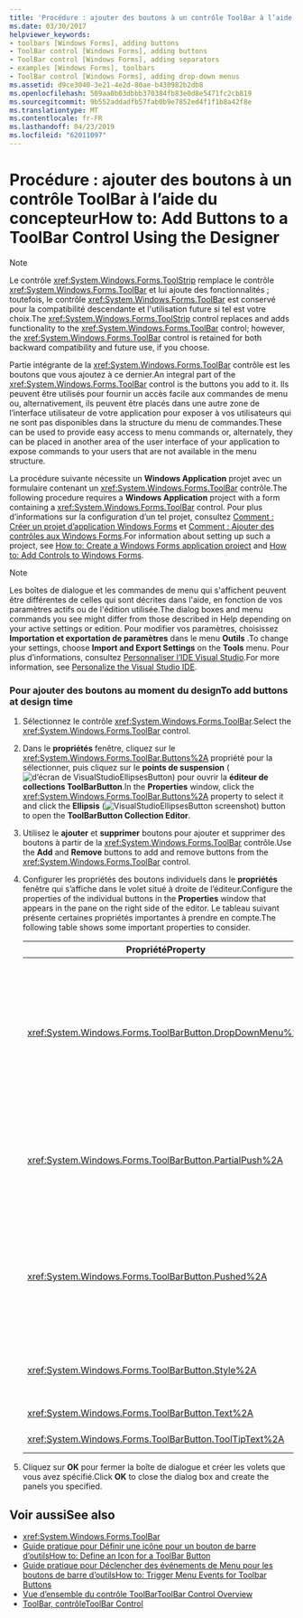 ```yaml
---
title: 'Procédure : ajouter des boutons à un contrôle ToolBar à l’aide du concepteur'
ms.date: 03/30/2017
helpviewer_keywords:
- toolbars [Windows Forms], adding buttons
- ToolBar control [Windows Forms], adding buttons
- ToolBar control [Windows Forms], adding separators
- examples [Windows Forms], toolbars
- ToolBar control [Windows Forms], adding drop-down menus
ms.assetid: d9ce3040-3e21-4e2d-80ae-b430982b2db8
ms.openlocfilehash: 509aa0b03dbbb370384fb83e0d8e5471fc2cb819
ms.sourcegitcommit: 9b552addadfb57fab0b9e7852ed4f1f1b8a42f8e
ms.translationtype: MT
ms.contentlocale: fr-FR
ms.lasthandoff: 04/23/2019
ms.locfileid: "62011097"
---
```

# <a name="how-to-add-buttons-to-a-toolbar-control-using-the-designer"></a><span data-ttu-id="a7de8-102">Procédure : ajouter des boutons à un contrôle ToolBar à l’aide du concepteur</span><span class="sxs-lookup"><span data-stu-id="a7de8-102">How to: Add Buttons to a ToolBar Control Using the Designer</span></span>
> [!NOTE]
>  <span data-ttu-id="a7de8-103">Le contrôle <xref:System.Windows.Forms.ToolStrip> remplace le contrôle <xref:System.Windows.Forms.ToolBar> et lui ajoute des fonctionnalités ; toutefois, le contrôle <xref:System.Windows.Forms.ToolBar> est conservé pour la compatibilité descendante et l'utilisation future si tel est votre choix.</span><span class="sxs-lookup"><span data-stu-id="a7de8-103">The <xref:System.Windows.Forms.ToolStrip> control replaces and adds functionality to the <xref:System.Windows.Forms.ToolBar> control; however, the <xref:System.Windows.Forms.ToolBar> control is retained for both backward compatibility and future use, if you choose.</span></span>  
  
 <span data-ttu-id="a7de8-104">Partie intégrante de la <xref:System.Windows.Forms.ToolBar> contrôle est les boutons que vous ajoutez à ce dernier.</span><span class="sxs-lookup"><span data-stu-id="a7de8-104">An integral part of the <xref:System.Windows.Forms.ToolBar> control is the buttons you add to it.</span></span> <span data-ttu-id="a7de8-105">Ils peuvent être utilisés pour fournir un accès facile aux commandes de menu ou, alternativement, ils peuvent être placés dans une autre zone de l’interface utilisateur de votre application pour exposer à vos utilisateurs qui ne sont pas disponibles dans la structure du menu de commandes.</span><span class="sxs-lookup"><span data-stu-id="a7de8-105">These can be used to provide easy access to menu commands or, alternately, they can be placed in another area of the user interface of your application to expose commands to your users that are not available in the menu structure.</span></span>  
  
 <span data-ttu-id="a7de8-106">La procédure suivante nécessite un **Windows Application** projet avec un formulaire contenant un <xref:System.Windows.Forms.ToolBar> contrôle.</span><span class="sxs-lookup"><span data-stu-id="a7de8-106">The following procedure requires a **Windows Application** project with a form containing a <xref:System.Windows.Forms.ToolBar> control.</span></span> <span data-ttu-id="a7de8-107">Pour plus d’informations sur la configuration d’un tel projet, consultez [Comment : Créer un projet d’application Windows Forms](/visualstudio/ide/step-1-create-a-windows-forms-application-project) et [Comment : Ajouter des contrôles aux Windows Forms](how-to-add-controls-to-windows-forms.md).</span><span class="sxs-lookup"><span data-stu-id="a7de8-107">For information about setting up such a project, see [How to: Create a Windows Forms application project](/visualstudio/ide/step-1-create-a-windows-forms-application-project) and [How to: Add Controls to Windows Forms](how-to-add-controls-to-windows-forms.md).</span></span>  
  
> [!NOTE]
>  <span data-ttu-id="a7de8-108">Les boîtes de dialogue et les commandes de menu qui s'affichent peuvent être différentes de celles qui sont décrites dans l'aide, en fonction de vos paramètres actifs ou de l'édition utilisée.</span><span class="sxs-lookup"><span data-stu-id="a7de8-108">The dialog boxes and menu commands you see might differ from those described in Help depending on your active settings or edition.</span></span> <span data-ttu-id="a7de8-109">Pour modifier vos paramètres, choisissez **Importation et exportation de paramètres** dans le menu **Outils** .</span><span class="sxs-lookup"><span data-stu-id="a7de8-109">To change your settings, choose **Import and Export Settings** on the **Tools** menu.</span></span> <span data-ttu-id="a7de8-110">Pour plus d’informations, consultez [Personnaliser l’IDE Visual Studio](/visualstudio/ide/personalizing-the-visual-studio-ide).</span><span class="sxs-lookup"><span data-stu-id="a7de8-110">For more information, see [Personalize the Visual Studio IDE](/visualstudio/ide/personalizing-the-visual-studio-ide).</span></span>  
  
### <a name="to-add-buttons-at-design-time"></a><span data-ttu-id="a7de8-111">Pour ajouter des boutons au moment du design</span><span class="sxs-lookup"><span data-stu-id="a7de8-111">To add buttons at design time</span></span>  
  
1. <span data-ttu-id="a7de8-112">Sélectionnez le contrôle <xref:System.Windows.Forms.ToolBar>.</span><span class="sxs-lookup"><span data-stu-id="a7de8-112">Select the <xref:System.Windows.Forms.ToolBar> control.</span></span>  
  
2. <span data-ttu-id="a7de8-113">Dans le **propriétés** fenêtre, cliquez sur le <xref:System.Windows.Forms.ToolBar.Buttons%2A> propriété pour la sélectionner, puis cliquez sur le **points de suspension** (![d’écran de VisualStudioEllipsesButton](../media/vbellipsesbutton.png " vbEllipsesButton")) pour ouvrir la **éditeur de collections ToolBarButton**.</span><span class="sxs-lookup"><span data-stu-id="a7de8-113">In the **Properties** window, click the <xref:System.Windows.Forms.ToolBar.Buttons%2A> property to select it and click the **Ellipsis** (![VisualStudioEllipsesButton screenshot](../media/vbellipsesbutton.png "vbEllipsesButton")) button to open the **ToolBarButton Collection Editor**.</span></span>  
  
3. <span data-ttu-id="a7de8-114">Utilisez le **ajouter** et **supprimer** boutons pour ajouter et supprimer des boutons à partir de la <xref:System.Windows.Forms.ToolBar> contrôle.</span><span class="sxs-lookup"><span data-stu-id="a7de8-114">Use the **Add** and **Remove** buttons to add and remove buttons from the <xref:System.Windows.Forms.ToolBar> control.</span></span>  
  
4. <span data-ttu-id="a7de8-115">Configurer les propriétés des boutons individuels dans le **propriétés** fenêtre qui s’affiche dans le volet situé à droite de l’éditeur.</span><span class="sxs-lookup"><span data-stu-id="a7de8-115">Configure the properties of the individual buttons in the **Properties** window that appears in the pane on the right side of the editor.</span></span> <span data-ttu-id="a7de8-116">Le tableau suivant présente certaines propriétés importantes à prendre en compte.</span><span class="sxs-lookup"><span data-stu-id="a7de8-116">The following table shows some important properties to consider.</span></span>  
  
    |<span data-ttu-id="a7de8-117">Propriété</span><span class="sxs-lookup"><span data-stu-id="a7de8-117">Property</span></span>|<span data-ttu-id="a7de8-118">Description</span><span class="sxs-lookup"><span data-stu-id="a7de8-118">Description</span></span>|  
    |--------------|-----------------|  
    |<xref:System.Windows.Forms.ToolBarButton.DropDownMenu%2A>|<span data-ttu-id="a7de8-119">Définit le menu à afficher dans le bouton de barre d’outils de la liste déroulante.</span><span class="sxs-lookup"><span data-stu-id="a7de8-119">Sets the menu to be displayed in the drop-down toolbar button.</span></span> <span data-ttu-id="a7de8-120">Le bouton de barre d’outils <xref:System.Windows.Forms.ToolBarButton.Style%2A> propriété doit être définie sur <xref:System.Windows.Forms.ToolBarButtonStyle.DropDownButton>.</span><span class="sxs-lookup"><span data-stu-id="a7de8-120">The toolbar button's <xref:System.Windows.Forms.ToolBarButton.Style%2A> property must be set to <xref:System.Windows.Forms.ToolBarButtonStyle.DropDownButton>.</span></span> <span data-ttu-id="a7de8-121">Cette propriété accepte une instance de la <xref:System.Windows.Forms.ContextMenu> classe en tant que référence.</span><span class="sxs-lookup"><span data-stu-id="a7de8-121">This property takes an instance of the <xref:System.Windows.Forms.ContextMenu> class as a reference.</span></span>|  
    |<xref:System.Windows.Forms.ToolBarButton.PartialPush%2A>|<span data-ttu-id="a7de8-122">Définit si un bouton de barre d’outils de style bascule c’est le cas.</span><span class="sxs-lookup"><span data-stu-id="a7de8-122">Sets whether a toggle-style toolbar button is partially pushed.</span></span> <span data-ttu-id="a7de8-123">Le bouton de barre d’outils <xref:System.Windows.Forms.ToolBarButton.Style%2A> propriété doit être définie sur <xref:System.Windows.Forms.ToolBarButtonStyle.ToggleButton>.</span><span class="sxs-lookup"><span data-stu-id="a7de8-123">The toolbar button's <xref:System.Windows.Forms.ToolBarButton.Style%2A> property must be set to <xref:System.Windows.Forms.ToolBarButtonStyle.ToggleButton>.</span></span>|  
    |<xref:System.Windows.Forms.ToolBarButton.Pushed%2A>|<span data-ttu-id="a7de8-124">Définit si un bouton bascule de la barre d’outils est actuellement enfoncé.</span><span class="sxs-lookup"><span data-stu-id="a7de8-124">Sets whether a toggle-style toolbar button is currently in the pushed state.</span></span> <span data-ttu-id="a7de8-125">Le bouton de barre d’outils <xref:System.Windows.Forms.ToolBarButton.Style%2A> propriété doit être définie sur <xref:System.Windows.Forms.ToolBarButtonStyle.ToggleButton> ou <xref:System.Windows.Forms.ToolBarButtonStyle.PushButton>.</span><span class="sxs-lookup"><span data-stu-id="a7de8-125">The toolbar button's <xref:System.Windows.Forms.ToolBarButton.Style%2A> property must be set to <xref:System.Windows.Forms.ToolBarButtonStyle.ToggleButton> or <xref:System.Windows.Forms.ToolBarButtonStyle.PushButton>.</span></span>|  
    |<xref:System.Windows.Forms.ToolBarButton.Style%2A>|<span data-ttu-id="a7de8-126">Définit le style du bouton de barre d’outils.</span><span class="sxs-lookup"><span data-stu-id="a7de8-126">Sets the style of the toolbar button.</span></span> <span data-ttu-id="a7de8-127">Doit être une des valeurs dans le <xref:System.Windows.Forms.ToolBarButtonStyle> énumération.</span><span class="sxs-lookup"><span data-stu-id="a7de8-127">Must be one of the values in the <xref:System.Windows.Forms.ToolBarButtonStyle> enumeration.</span></span>|  
    |<xref:System.Windows.Forms.ToolBarButton.Text%2A>|<span data-ttu-id="a7de8-128">La chaîne de texte affichée par le bouton.</span><span class="sxs-lookup"><span data-stu-id="a7de8-128">The text string displayed by the button.</span></span>|  
    |<xref:System.Windows.Forms.ToolBarButton.ToolTipText%2A>|<span data-ttu-id="a7de8-129">Le texte qui apparaît sous la forme d’une info-bulle pour le bouton.</span><span class="sxs-lookup"><span data-stu-id="a7de8-129">The text that appears as a ToolTip for the button.</span></span>|  
  
5. <span data-ttu-id="a7de8-130">Cliquez sur **OK** pour fermer la boîte de dialogue et créer les volets que vous avez spécifié.</span><span class="sxs-lookup"><span data-stu-id="a7de8-130">Click **OK** to close the dialog box and create the panels you specified.</span></span>  
  
## <a name="see-also"></a><span data-ttu-id="a7de8-131">Voir aussi</span><span class="sxs-lookup"><span data-stu-id="a7de8-131">See also</span></span>

- <xref:System.Windows.Forms.ToolBar>
- [<span data-ttu-id="a7de8-132">Guide pratique pour Définir une icône pour un bouton de barre d’outils</span><span class="sxs-lookup"><span data-stu-id="a7de8-132">How to: Define an Icon for a ToolBar Button</span></span>](how-to-define-an-icon-for-a-toolbar-button.md)
- [<span data-ttu-id="a7de8-133">Guide pratique pour Déclencher des événements de Menu pour les boutons de barre d’outils</span><span class="sxs-lookup"><span data-stu-id="a7de8-133">How to: Trigger Menu Events for Toolbar Buttons</span></span>](how-to-trigger-menu-events-for-toolbar-buttons.md)
- [<span data-ttu-id="a7de8-134">Vue d’ensemble du contrôle ToolBar</span><span class="sxs-lookup"><span data-stu-id="a7de8-134">ToolBar Control Overview</span></span>](toolbar-control-overview-windows-forms.md)
- [<span data-ttu-id="a7de8-135">ToolBar, contrôle</span><span class="sxs-lookup"><span data-stu-id="a7de8-135">ToolBar Control</span></span>](toolbar-control-windows-forms.md)
